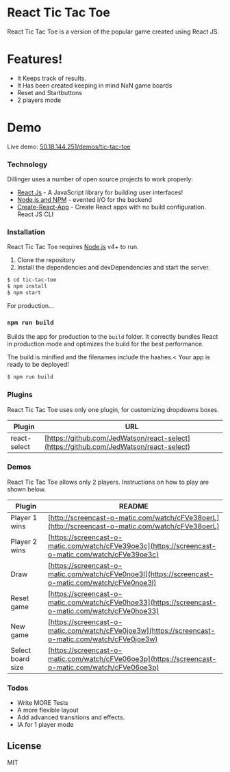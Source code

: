 # React Tic Tac Toe

React Tic Tac Toe is a version of the popular game created using React JS.

# Features!

  - It Keeps track of results.
  - It Has been created keeping in mind NxN game boards
  - Reset and Startbuttons
  - 2 players mode

# Demo

Live demo: [50.18.144.251/demos/tic-tac-toe](http://50.18.144.251/demos/tic-tac-toe)


### Technology

Dillinger uses a number of open source projects to work properly:

* [React Js](https://reactjs.org/) - A JavaScript library for building user interfaces!
* [Node.js and NPM](https://nodejs.org/) - evented I/O for the backend
* [Create-React-App](https://github.com/facebookincubator/create-react-app) - Create React apps with no build configuration. React JS CLI

### Installation

React Tic Tac Toe requires [Node.js](https://nodejs.org/) v4+ to run.
1. Clone the repository
2. Install the dependencies and devDependencies and start the server.

```sh
$ cd tic-tac-toe
$ npm install
$ npm start
```

For production...
### `npm run build`

Builds the app for production to the `build` folder.
It correctly bundles React in production mode and optimizes the build for the best performance.

The build is minified and the filenames include the hashes.<
Your app is ready to be deployed!

```sh
$ npm run build
```

### Plugins

React Tic Tac Toe uses only one plugin, for customizing dropdowns boxes.

| Plugin | URL |
| ------ | ------ |
| react-select | [https://github.com/JedWatson/react-select](https://github.com/JedWatson/react-select) |



### Demos

React Tic Tac Toe allows only 2 players. Instructions on how to play are shown below.

| Plugin | README |
| ------ | ------ |
| Player 1 wins | [http://screencast-o-matic.com/watch/cFVe38oerL](http://screencast-o-matic.com/watch/cFVe38oerL) |
| Player 2 wins | [https://screencast-o-matic.com/watch/cFVe39oe3c](https://screencast-o-matic.com/watch/cFVe39oe3c) |
| Draw | [https://screencast-o-matic.com/watch/cFVe0noe3I](https://screencast-o-matic.com/watch/cFVe0noe3I) |
| Reset game | [https://screencast-o-matic.com/watch/cFVe0hoe33](https://screencast-o-matic.com/watch/cFVe0hoe33) |
| New game | [https://screencast-o-matic.com/watch/cFVe0joe3w](https://screencast-o-matic.com/watch/cFVe0joe3w) |
| Select board size | [https://screencast-o-matic.com/watch/cFVe06oe3p](https://screencast-o-matic.com/watch/cFVe06oe3p) |

### Todos

 - Write MORE Tests
 - A more flexible layout
 - Add advanced transitions and effects.
 - IA for 1 player mode

License
----

MIT